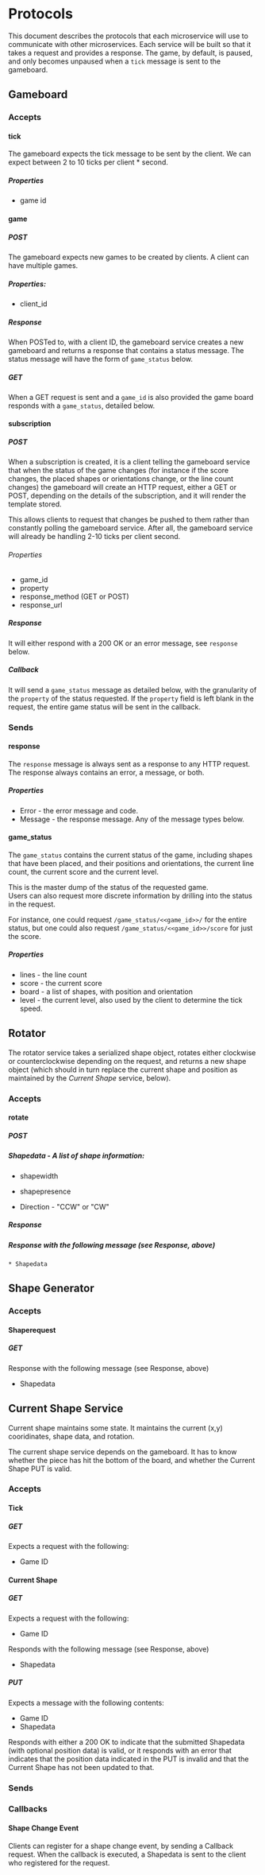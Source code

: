 # Protocols

This document describes the protocols that each 
microservice will use to communicate with other 
microservices.  Each service will be built
so that it takes a request and provides a response.
The game, by default, is paused, and only becomes
unpaused when a `tick` message is sent to the 
gameboard.

## Gameboard

### Accepts

#### tick

The gameboard expects the tick message to be sent 
by the client.  We can expect between 2 to 10 ticks
per client * second.

##### Properties

* game id

#### game

##### POST

The gameboard expects new games to be created by
clients.  A client can have multiple games.

##### Properties:

* client_id

##### Response

When POSTed to, with a client ID, the gameboard
service creates a new gameboard and returns a
response that contains a status message.
The status message will have the form of 
`game_status` below.

##### GET

When a GET request is sent and a `game_id` is also provided
the game board responds with a `game_status`, detailed below.

#### subscription

##### POST 

When a subscription is created, it is a client telling the
gameboard service that when the status of the game changes
(for instance if the score changes, the placed shapes
or orientations change, or the line count changes) the
gameboard will create an HTTP request, either a GET or POST, 
depending on the details of the subscription, and it will 
render the template stored.

This allows clients to request that changes be pushed to them
rather than constantly polling the gameboard service.  After all, 
the gameboard service will already be handling 2-10 ticks per 
client second.

###### Properties

* game_id
* property
* response_method (GET or POST)
* response_url

##### Response

It will either respond with a 200 OK or an error message, see
`response` below.

##### Callback

It will send a `game_status` message as detailed below, with the
granularity of the `property` of the status requested.  If the
`property` field is left blank in the request, the entire game
status will be sent in the callback.

### Sends

#### response
     
The `response` message is always sent as a response to 
any HTTP request.  The response always contains an error,
a message, or both.

##### Properties

* Error - the error message and code.
* Message - the response message.  Any of the message types below.

#### game_status 

The `game_status` contains the current status of the game, including
shapes that have been placed, and their positions and orientations, 
the current line count, the current score and the current level.

This is the master dump of the status of the requested game.  
Users can also request more discrete information by drilling into the status
in the request.
 
For instance, one could request `/game_status/<<game_id>>/` for 
the entire status, but one could also request `/game_status/<<game_id>>/score` for 
just the score.  

##### Properties

* lines - the line count
* score - the current score
* board - a list of shapes, with position and orientation
* level - the current level, also used by the client to determine the tick speed.

## Rotator

The rotator service takes a serialized shape object,
rotates either clockwise or counterclockwise depending on 
the request, and returns a new shape object (which should in turn
replace the current shape and position as maintained by the _Current Shape_
service, below).

### Accepts

#### rotate

##### POST

##### Shapedata - A list of shape information:
* shapewidth 
* shapepresence 

* Direction - "CCW" or "CW"

##### Response

##### Response with the following message (see Response, above)
    * Shapedata

## Shape Generator

### Accepts

#### Shaperequest

##### GET
Response with the following message (see Response, above)
* Shapedata

## Current Shape Service

Current shape maintains some state.  It maintains the current
(x,y) cooridinates, shape data, and rotation.

The current shape service depends on the gameboard.
It has to know whether the piece has hit the bottom of the board, 
and whether the Current Shape PUT is valid.

### Accepts

#### Tick
##### GET
Expects a request with the following:
* Game ID

#### Current Shape
##### GET
Expects a request with the following:
* Game ID

Responds with the following message (see Response, above)
* Shapedata

##### PUT
Expects a message with the following contents:
* Game ID
* Shapedata

Responds with either a 200 OK to indicate that the submitted
Shapedata (with optional position data) is valid, or it responds
with an error that indicates that the position data indicated in the PUT is
invalid and that the Current Shape has not been updated to that.

### Sends
### Callbacks
#### Shape Change Event
Clients can register for a shape change event, by sending a Callback request.
When the callback is executed, a Shapedata is sent to the client who registered for the
request.
